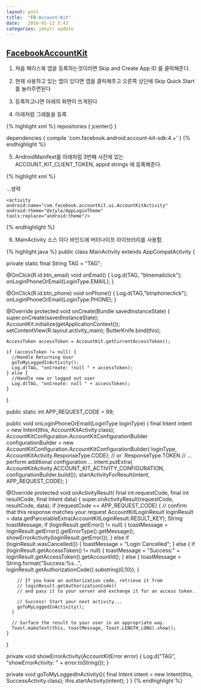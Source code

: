 ```yaml
---
layout: post
title:  "FB-Account-Kit"
date:   2016-05-12 5:43
categories: jekyll update
---
```

<a href="https://developers.facebook.com/docs/accountkit/android"><h2>FacebookAccountKit</h2></a>

1. 처음 페이스북 앱을 등록하는것이라면 Skip and Create App ID 를 클릭해준다.

2. 현재 사용하고 있는 앱이 있다면 앱을 클릭해주고 오른쪽 상단에 Skip Quick Start 를 눌러주면된다

3. 등록하고나면 아래의 화면이 뜨게된다

4. 아래처럼 그래들을 등록

{% highlight xml %}
repositories {
  jcenter()
}

dependencies {
  compile 'com.facebook.android:account-kit-sdk:4.+'
}
{% endhighlight %}

5. AndroidManifest를 아래처럼  3번째 사진에 있는 ACCOUNT_KIT_CLIENT_TOKEN, appid strings 에 등록해준다.

{% highlight xml %}
  <uses-permission android:name="android.permission.INTERNET" />
  <uses-permission android:name="android.permission.RECEIVE_SMS" />
  <uses-permission android:name="android.permission.READ_PHONE_STATE" />
  <uses-permission android:name="android.permission.GET_ACCOUNTS" />

  <application
   android:theme="@style/AppTheme">
  ...생략

    <activity
    android:name="com.facebook.accountkit.ui.AccountKitActivity"
    android:theme="@style/AppLoginTheme"
    tools:replace="android:theme"/>

  <meta-data android:name="com.facebook.sdk.ApplicationId"
             android:value="@string/app_id" />
  <meta-data android:name="com.facebook.accountkit.ClientToken"
             android:value="@string/ACCOUNT_KIT_CLIENT_TOKEN" />
  <meta-data android:name="com.facebook.accountkit.ApplicationName"
             android:value="@string/app_name" />
   </application>

{% endhighlight %}

6. MainActivity 소스 이다 바인드에 버터나이프 라이브러리를 사용함.

{% highlight java %}
public class MainActivity extends AppCompatActivity {

  private static final String TAG = "TAG";

  @OnClick(R.id.btn_email)
  void onEmail() {
    Log.d(TAG, "btnemailclick");
    onLoginPhoneOrEmail(LoginType.EMAIL);
  }

  @OnClick(R.id.btn_phone)
  void onPhone() {
    Log.d(TAG,"btnphoneclick");
    onLoginPhoneOrEmail(LoginType.PHONE);
  }


  @Override
  protected void onCreate(Bundle savedInstanceState) {
    super.onCreate(savedInstanceState);
    AccountKit.initialize(getApplicationContext());
    setContentView(R.layout.activity_main);
    ButterKnife.bind(this);

    AccessToken accessToken = AccountKit.getCurrentAccessToken();

    if (accessToken != null) {
      //Handle Returning User
      goToMyLoggedInActivity();
      Log.d(TAG, "onCreate: !null " + accessToken);
    } else {
      //Handle new or logged out user
      Log.d(TAG, "onCreate: null " + accessToken);
    }
  }

  public static int APP_REQUEST_CODE = 99;

  public void onLoginPhoneOrEmail(LoginType loginType) {
    final Intent intent = new Intent(this, AccountKitActivity.class);
    AccountKitConfiguration.AccountKitConfigurationBuilder configurationBuilder =
            new AccountKitConfiguration.AccountKitConfigurationBuilder(
                    loginType,
                    AccountKitActivity.ResponseType.CODE); // or .ResponseType.TOKEN
    // ... perform additional configuration ...
    intent.putExtra(
            AccountKitActivity.ACCOUNT_KIT_ACTIVITY_CONFIGURATION,
            configurationBuilder.build());
    startActivityForResult(intent, APP_REQUEST_CODE);
  }

  @Override
  protected void onActivityResult(
          final int requestCode,
          final int resultCode,
          final Intent data) {
    super.onActivityResult(requestCode, resultCode, data);
    if (requestCode == APP_REQUEST_CODE) { // confirm that this response matches your request
      AccountKitLoginResult loginResult = data.getParcelableExtra(AccountKitLoginResult.RESULT_KEY);
      String toastMessage;
      if (loginResult.getError() != null) {
        toastMessage = loginResult.getError().getErrorType().getMessage();
        showErrorActivity(loginResult.getError());
      } else if (loginResult.wasCancelled()) {
        toastMessage = "Login Cancelled";
      } else {
        if (loginResult.getAccessToken() != null) {
          toastMessage = "Success:" + loginResult.getAccessToken().getAccountId();
        } else {
          toastMessage = String.format("Success:%s...",
                  loginResult.getAuthorizationCode().substring(0,10));
        }

        // If you have an authorization code, retrieve it from
        // loginResult.getAuthorizationCode()
        // and pass it to your server and exchange it for an access token.

        // Success! Start your next activity...
        goToMyLoggedInActivity();
      }

      // Surface the result to your user in an appropriate way.
      Toast.makeText(this, toastMessage, Toast.LENGTH_LONG).show();
    }
  }

  private void showErrorActivity(AccountKitError error) {
    Log.d("TAG", "showErrorActivity: " + error.toString());
  }

  private void goToMyLoggedInActivity(){
    final Intent intent = new Intent(this, SuccessActivity.class);
    this.startActivity(intent);
  }
}
{% endhighlight %}